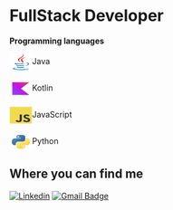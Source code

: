 # FullStack Developer

**Programming languages**

<img align="center" alt="Lucas-JS" height="30" width="40" src="https://raw.githubusercontent.com/devicons/devicon/master/icons/java/java-original.svg">Java</div> 
<br/>
<br/>
<img align="center" alt="Lucas-JS" height="30" width="40" src="https://raw.githubusercontent.com/devicons/devicon/master/icons/kotlin/kotlin-original.svg">Kotlin</div> 
<br/>
<br/>
<img align="center" alt="Lucas-JS" height="30" width="40" src="https://raw.githubusercontent.com/devicons/devicon/master/icons/javascript/javascript-original.svg">JavaScript</div> 
<br/>
<br/>
<img align="center" alt="Lucas-JS" height="30" width="40" src="https://raw.githubusercontent.com/devicons/devicon/master/icons/python/python-original.svg">Python</div> 
## Where you can find me

[![Linkedin](https://img.shields.io/badge/-Lucas_Pio-blue?style=flat-square&logo=Linkedin&logoColor=white&link=LINK-DO-SEU-LINKEDIN)](https://www.linkedin.com/in/lucas-pio-de-almeida-galv%C3%A3o-0822a631a/)
[![Gmail Badge](https://img.shields.io/badge/-contato.lukaspio@gmail.com-006bed?style=flat-square&logo=Gmail&logoColor=white&link=mailto:SEU-EMAIL)](mailto:contato.lukaspio@gmail.com)
